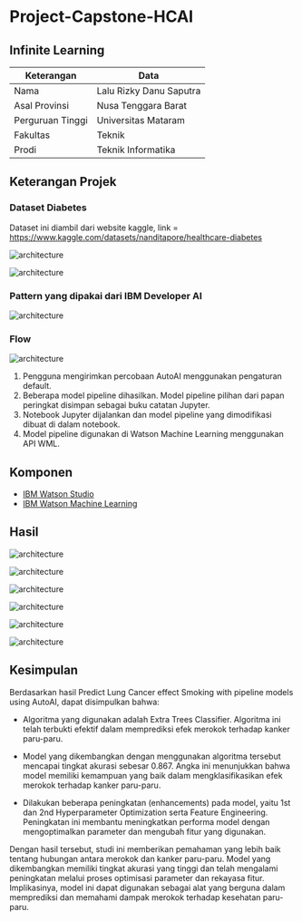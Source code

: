 # Project-Capstone-HCAI

## Infinite Learning ##

|     Keterangan    |               Data               |
| ------------------|----------------------------------|
| Nama              | Lalu Rizky Danu Saputra          |
| Asal Provinsi     | Nusa Tenggara Barat              |
| Perguruan Tinggi  | Universitas Mataram              |
| Fakultas          | Teknik                           |
| Prodi             | Teknik Informatika               |


## Keterangan Projek ##

### Dataset Diabetes
Dataset ini diambil dari website kaggle, link = https://www.kaggle.com/datasets/nanditapore/healthcare-diabetes

![architecture](Gambar/Dataset-lung-cancer.png)

![architecture](Gambar/Informasi-dataset.png)

### Pattern yang dipakai dari IBM Developer AI
   
![architecture](Gambar/Pattern-dipakai.png)

### Flow

![architecture](Gambar/Flow.png)

1. Pengguna mengirimkan percobaan AutoAI menggunakan pengaturan default.
2. Beberapa model pipeline dihasilkan. Model pipeline pilihan dari papan peringkat disimpan sebagai buku catatan Jupyter.
3. Notebook Jupyter dijalankan dan model pipeline yang dimodifikasi dibuat di dalam notebook.
4. Model pipeline digunakan di Watson Machine Learning menggunakan API WML.

## Komponen

* [IBM Watson Studio](https://cloud.ibm.com/catalog/services/watson-studio) 
* [IBM Watson Machine Learning](https://cloud.ibm.com/catalog/services/machine-learning) 

## Hasil 

![architecture](Gambar/Relationship-map.png)

![architecture](Gambar/Pipeline-leaderboard.png)

![architecture](Gambar/Metric-chart.png)

![architecture](Gambar/ROC-curve.png)

![architecture](Gambar/Model-evaluation-measure.png)

![architecture](Gambar/Confusion-matrix.png)

## Kesimpulan 

Berdasarkan hasil Predict Lung Cancer effect Smoking with pipeline models using AutoAI, dapat disimpulkan bahwa:

+ Algoritma yang digunakan adalah Extra Trees Classifier. Algoritma ini telah terbukti efektif dalam memprediksi efek merokok terhadap kanker paru-paru.

+ Model yang dikembangkan dengan menggunakan algoritma tersebut mencapai tingkat akurasi sebesar 0.867. Angka ini menunjukkan bahwa model memiliki kemampuan yang baik dalam mengklasifikasikan efek merokok terhadap kanker paru-paru.

+ Dilakukan beberapa peningkatan (enhancements) pada model, yaitu 1st dan 2nd Hyperparameter Optimization serta Feature Engineering. Peningkatan ini membantu meningkatkan performa model dengan mengoptimalkan parameter dan mengubah fitur yang digunakan.

Dengan hasil tersebut, studi ini memberikan pemahaman yang lebih baik tentang hubungan antara merokok dan kanker paru-paru. Model yang dikembangkan memiliki tingkat akurasi yang tinggi dan telah mengalami peningkatan melalui proses optimisasi parameter dan rekayasa fitur. Implikasinya, model ini dapat digunakan sebagai alat yang berguna dalam memprediksi dan memahami dampak merokok terhadap kesehatan paru-paru.
